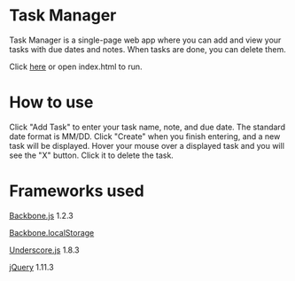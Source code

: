 # Task Manager

Task Manager is a single-page web app where you can add and view your tasks with due dates and notes. When tasks are done,
you can delete them.

Click [here](http://dbhkhk.github.io/task-manager/) or open index.html to run.

# How to use

Click "Add Task" to enter your task name, note, and due date. The standard date format is MM/DD.
Click "Create" when you finish entering, and a new task will be displayed.
Hover your mouse over a displayed task and you will see the "X" button. Click it to delete the task.


# Frameworks used
[Backbone.js](http://backbonejs.org/) 1.2.3

[Backbone.localStorage](https://github.com/jeromegn/Backbone.localStorage)

[Underscore.js](http://underscorejs.org/) 1.8.3

[jQuery](https://jquery.com/) 1.11.3